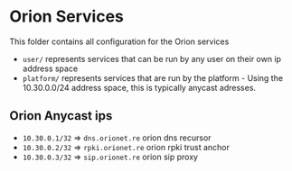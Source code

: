 # Orion Services

This folder contains all configuration for the Orion services

* `user/` represents services that can be run by any user on their own ip address space
* `platform/` represents services that are run by the platform - Using the 10.30.0.0/24 address space, this is typically anycast adresses.

## Orion Anycast ips

* `10.30.0.1/32` => `dns.orionet.re`   orion dns recursor
* `10.30.0.2/32` => `rpki.orionet.re`  orion rpki trust anchor
* `10.30.0.3/32` => `sip.orionet.re`   orion sip proxy
